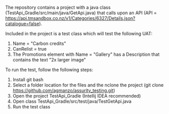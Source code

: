The repository contains a project with a java class (TestApi_Gradle/src/main/java/GetApi.java) that calls upon an API (API = https://api.tmsandbox.co.nz/v1/Categories/6327/Details.json?catalogue=false).

Included in the project is a test class which will test the following UAT:
1. Name = "Carbon credits"
2. CanRelist = true
3. The Promotions element with Name = "Gallery" has a Description that contains the text "2x larger image" 


To run the test, follow the following steps:
1. Install git bash
2. Select a folder location for the files and the nclone the project (git clone https://github.com/agmanzo/assurity_testing.git)
3. Open the project TestApi_Gradle (Intellij IDEA recommended)
4. Open class TestApi_Gradle/src/test/java/TestGetApi.java
5. Run the test class
